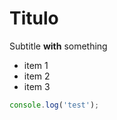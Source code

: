 Titulo
=====

Subtitle **with** something

* item 1
* item 2
* item 3

```js
console.log('test');
```

